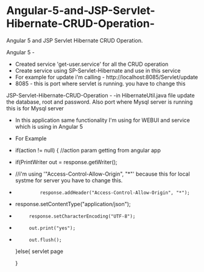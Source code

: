 # Angular-5-and-JSP-Servlet-Hibernate-CRUD-Operation-
Angular 5 and JSP Servlet Hibernate CRUD Operation.

Angular 5 -
 - Created service 'get-user.service' for all the CRUD operation
 - Create service using SP-Servlet-Hibernate and use in this service
 - For example for update i'm calling  - http://localhost:8085/Servlet/update
 - 8085 - this is port where servlet is running. you have to change this
 
 
 JSP-Servlet-Hibernate-CRUD-Operation - 
  -in HibernateUtil.java file update the database, root and password. Also port where Mysql server is running
 this is for Mysql server
 - In this application same functionality I'm using for WEBUI and service which is using in Angular 5
 -  For Example
 - if(action != null) { //action param getting from angular app
 -  if(PrintWriter out = response.getWriter();
 - //i'm using '"Access-Control-Allow-Origin", "*"' because this for local systme for server you have to change this.
 - 				response.addHeader("Access-Control-Allow-Origin", "*");   
 -  response.setContentType("application/json");
 - 			response.setCharacterEncoding("UTF-8");
 - 			out.print("yes");
 - 			out.flush();
	}else{
	servlet page

	}
	 
 
